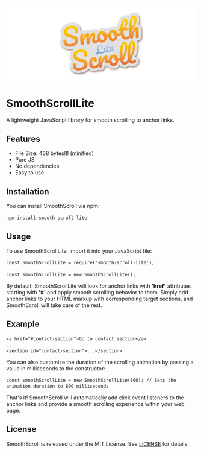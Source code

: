 ![Smooth Scroll Lite](./img/smooth-scroll-lite.png)

# SmoothScrollLite
A lightweight JavaScript library for smooth scrolling to anchor links.

## Features
- File Size: 468 bytes!!! (minified)
- Pure JS
- No dependencies
- Easy to use

## Installation
You can install SmoothScroll via npm:

```
npm install smooth-scroll-lite
```

## Usage
To use SmoothScrollLite, import it into your JavaScript file:

```
const SmoothScrollLite = require('smooth-scroll-lite');

const smoothScrollLite = new SmoothScrollLite();
```

By default, SmoothScrollLite will look for anchor links with **'href'** attributes starting with **'#'** and apply smooth scrolling behavior to them. Simply add anchor links to your HTML markup with corresponding target sections, and SmoothScroll will take care of the rest.

## Example

```
<a href="#contact-section">Go to contact section</a>
...
<section id="contact-section">...</section>
```
You can also customize the duration of the scrolling animation by passing a value in milliseconds to the constructor:

```
const smoothScrollLite = new SmoothScrollLite(800); // Sets the animation duration to 800 milliseconds
```

That's it! SmoothScroll will automatically add click event listeners to the anchor links and provide a smooth scrolling experience within your web page.

## License
SmoothScroll is released under the MIT License. See [LICENSE](LICENSE) for details.